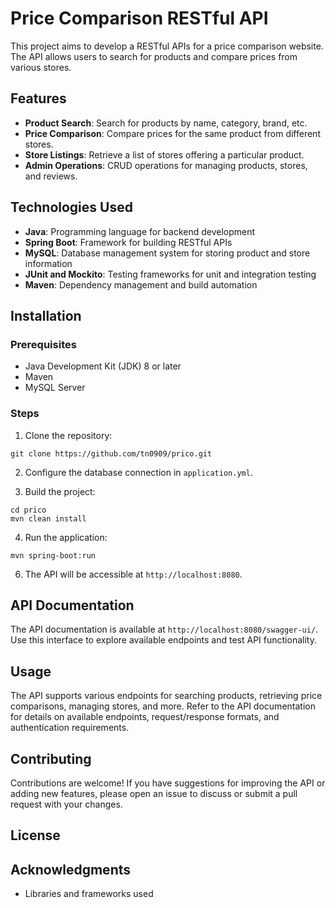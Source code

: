 # Price Comparison RESTful API

This project aims to develop a RESTful APIs for a price comparison website. The API allows users to search for products and compare prices from various stores.

## Features

- **Product Search**: Search for products by name, category, brand, etc.
- **Price Comparison**: Compare prices for the same product from different stores.
- **Store Listings**: Retrieve a list of stores offering a particular product.
- **Admin Operations**: CRUD operations for managing products, stores, and reviews.

## Technologies Used

- **Java**: Programming language for backend development
- **Spring Boot**: Framework for building RESTful APIs
- **MySQL**: Database management system for storing product and store information
- **JUnit and Mockito**: Testing frameworks for unit and integration testing
- **Maven**: Dependency management and build automation

## Installation

### Prerequisites

- Java Development Kit (JDK) 8 or later
- Maven
- MySQL Server

### Steps

1. Clone the repository:
```
git clone https://github.com/tn0909/prico.git
```

2. Configure the database connection in `application.yml`.

3. Build the project:
```
cd prico
mvn clean install
```

4. Run the application:
```
mvn spring-boot:run
```

6. The API will be accessible at `http://localhost:8080`.

## API Documentation

The API documentation is available at `http://localhost:8080/swagger-ui/`. Use this interface to explore available endpoints and test API functionality.

## Usage

The API supports various endpoints for searching products, retrieving price comparisons, managing stores, and more. Refer to the API documentation for details on available endpoints, request/response formats, and authentication requirements.

## Contributing

Contributions are welcome! If you have suggestions for improving the API or adding new features, please open an issue to discuss or submit a pull request with your changes.

## License


## Acknowledgments
- Libraries and frameworks used
